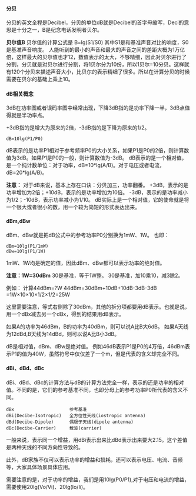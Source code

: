 <!--
 * @Author: Jerome 841682441@qq.com
 * @Date: 2022-11-18 21:08:18
 * @LastEditors: Jerome 841682441@qq.com
 * @LastEditTime: 2022-11-25 16:36:35
 * @FilePath: \self-learning-repository\dB相关概念.md
 * @Description: 这是默认设置,请设置`customMade`, 打开koroFileHeader查看配置 进行设置: https://github.com/OBKoro1/koro1FileHeader/wiki/%E9%85%8D%E7%BD%AE
-->
#### 分贝
分贝的英文全程是Decibel，分贝的单位dB就是Decibel的首字母缩写，Deci的意思是十分之一，B是纪念电话发明者贝尔。

**贝尔值B**
贝尔值的计算公式是 B=lg(S1/S0)
其中S1是和基准声音对比的响度，S0是基准声音响度。
人能听到的最小的声音和最大的声音之间的差距大概为1万亿倍，这样最大的贝尔值也才12，数值表示的太大，不够精细，因此对贝尔进行了分割，分贝就是对贝尔进行分割，将1贝尔分为10份，所以1贝尔=10分贝。这样就有120个分贝来描述声音大小，比贝尔的表示精细了很多。所以在计算分贝的时候需要在贝尔的基础上乘上10。

#### dB相关概念

3dB在功率图或者误码率图中经常出现，下降3dB指的是功率下降一半，3dB点值得就是半功率点。

+3dB指的是增大为原来的2倍，-3dB指的是下降为原来的1/2。

    dB=10lg(P1/P0)

dB表示的是功率P1相对于参考频率P0的大小关系，如果P1是P0的2倍，则计算数值为3dB。如果P1是P0的一般，则计算数值为-3dB。
dB表示的是一个相对值，是一个纯计数单位：对于功率，dB=10\*lg(A/B)。对于电压或者电流，dB=20\*lg(A/B)。

**注意：**
对于dB来说，基本上存在口诀：分贝加三，功率翻番。
+3dB，表示的是功率增加为2倍；+10dB，表示的是功率增加为10倍。
-3dB，表示的是功率减小为1/2；-10dB，表示功率减小为1/10。
dB实际上是一个相对值，它的使命就是将一个很大或者很小的数，用一个较为简短的形式表达出来。


#### dBm,dBw
dBm、dBw就是把dB公式中的参考功率P0分别换为1mW、1W。
也即：

    dBm=10lg(P1/1mW)
    dBw=10lg(P1/1W)

1mW、1W均是确定的值，因此dBm、dBw都可以表示功率的绝对值。

**注意：1W=30dBm**
30是基准，等于1W整。
30是基准，加10乘10，减3除2。

例如：
计算44dBm=?W
44dBm=30dBm+10dB+10dB-3dB-3dB
=1W×10×10×1/2×1/2=25W

这里需要注意，等式右侧除了30dBm，其他的拆分项都要用dB表示。也就是说，用一个dBx减去另一个dBx，得到的结果用dB表示。

如果A的功率为46dBm，B的功率为40dBm，则可以说A比B大6dB。
如果A天线为12dBd,B天线为14dBd，则可以说A比B小3dB。

dB是相对值，dBm、dBw是绝对值。
例如46dB表示P1是P0的4万倍，46dBm表示P1的值为40W，虽然符号中仅仅差了一个m，但是代表的含义却完全不同。

#### dBi、dBd、dBc
dBi、dBd、dBc的计算方法与dB的计算方法完全一样，表示的还是功率的相对值。不同的是，它们的参考基准不同，也即分母上的参考功率P0所代表的含义不同。

    dBx                     参考基准
    dBi(Decibe-Isotropic)   全方位性天线(iostropic antenna)
    dBd(Decibe-Dipole)      偶极子天线(dipole antenna)
    dBc(Decibe-Carrier)     载波(carrier)


一般来说，表示同一个增益，用dBi表示出来比dBd表示出来要大2.15。这个差值是两种天线的不同方向性导致的。

此外，dB家族不仅可以表示功率的增益和损耗，还可以表示电压、电流、音频等，大家具体场景具体应用。

需要注意的是，对于功率的增益，我们是用10lg(P0/P1),对于电压和电流的增益，需要使用20lg(Vo/Vi)、20lg(Io/Ii)。

